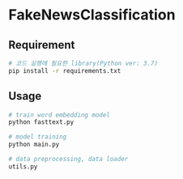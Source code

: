 # FakeNewsClassification
## Requirement
```bash
# 코드 실행에 필요한 library(Python ver: 3.7)
pip install -r requirements.txt 
```

## Usage
```bash
# train word embedding model
python fasttext.py

# model training
python main.py

# data preprocessing, data loader
utils.py
```

